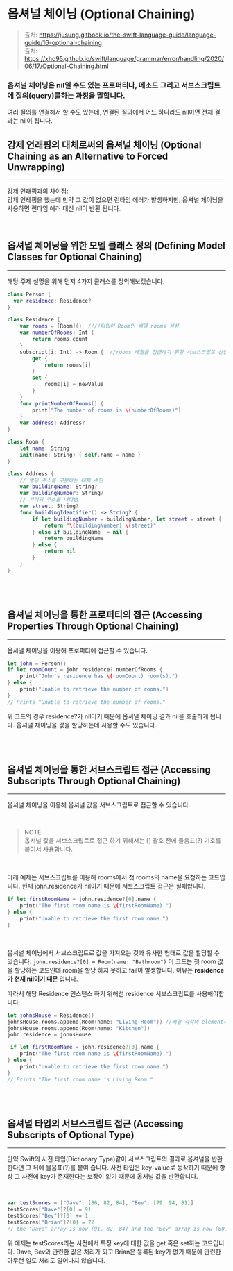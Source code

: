 # 옵셔널 체이닝 (Optional Chaining)

> 출처: https://jusung.gitbook.io/the-swift-language-guide/language-guide/16-optional-chaining  
> 출처: https://xho95.github.io/swift/language/grammar/error/handling/2020/06/17/Optional-Chaining.html

### 옵셔널 체이닝은 nil일 수도 있는 프로퍼티나, 메소드 그리고 서브스크립트에 질의(query)를하는 과정을 말합니다.

여러 질의를 연결해서 할 수도 있는데, 연결된 질의에서 어느 하나라도 nil이면 전체 결과는 nil이 됩니다.

## 강제 언래핑의 대체로써의 옵셔널 체이닝 (Optional Chaining as an Alternative to Forced Unwrapping)

---

강제 언래핑과의 차이점:  
강제 언레핑을 했는데 만약 그 값이 없으면 런타임 에러가 발생하지만, 옵셔널 체이닝을 사용하면 런타임 에러 대신 nil이 반환 됩니다.

<br>

## 옵셔널 체이닝을 위한 모델 클래스 정의 (Defining Model Classes for Optional Chaining)

---

해당 주제 설명을 위해 먼저 4가지 클래스를 정의해보겠습니다.

```swift
class Person {
  var residence: Residence?
}
```

```swift
class Residence {
    var rooms = [Room]()  ////타입이 Room인 배열 rooms 생성
    var numberOfRooms: Int {
        return rooms.count
    }
    subscript(i: Int) -> Room {  //rooms 배열을 접근하기 위한 서브스크립트 선언
        get {
            return rooms[i]
        }
        set {
            rooms[i] = newValue
        }
    }
    func printNumberOfRooms() {
        print("The number of rooms is \(numberOfRooms)")
    }
    var address: Address?
}
```

```swift
class Room {
    let name: String
    init(name: String) { self.name = name }
}
```

```swift
class Address {
    // 빌딩 주소를 구분하는 대체 수단
    var buildingName: String?
    var buildingNumber: String?
    // 거리의 주소를 나타냄
    var street: String?
    func buildingIdentifier() -> String? {
        if let buildingNumber = buildingNumber, let street = street {
            return "\(buildingNumber) \(street)"
        } else if buildingName != nil {
            return buildingName
        } else {
            return nil
        }
    }
}
```

<br>
<br>

## 옵셔널 체이닝을 통한 프로퍼티의 접근 (Accessing Properties Through Optional Chaining)

---

옵셔널 체이닝을 이용해 프로퍼티에 접근할 수 있습니다.

```swift
let john = Person()
if let roomCount = john.residence?.numberOfRooms {
    print("John's residence has \(roomCount) room(s).")
} else {
    print("Unable to retrieve the number of rooms.")
}
// Prints "Unable to retrieve the number of rooms."
```

위 코드의 경우 residence?가 nil이기 때문에 옵셔널 체이닝 결과 nil을 호출하게 됩니다. 옵셔널 체이닝을 값을 할당하는데 사용할 수도 있습니다.

<br>
<br>

## 옵셔널 체이닝을 통한 서브스크립트 접근 (Accessing Subscripts Through Optional Chaining)

---

옵셔널 체이닝을 이용해 옵셔널 값을 서브스크립트로 접근할 수 있습니다.

<br>

> NOTE  
> 옵셔널 값을 서브스크립트로 접근 하기 위해서는 [] 괄호 전에 물음표(?) 기호를 붙여서 사용합니다.

<br>

아래 예제는 서브스크립트를 이용해 rooms에서 첫 rooms의 name을 요청하는 코드입니다. 현재 john.residence가 nil이기 때문에 서브스크립트 접근은 실패합니다.

```swift
if let firstRoomName = john.residence?[0].name {
    print("The first room name is \(firstRoomName).")
} else {
    print("Unable to retrieve the first room name.")
}
```

<br>

옵셔널 체이닝에서 서브스크립트로 값을 가져오는 것과 유사한 형태로 값을 할당할 수 있습니다. `john.residence?[0] = Room(name: "Bathroom")` 이 코드는 첫 room 값을 할당하는 코드인데 room을 할당 하지 못하고 fail이 발생합니다. 이유는 **residence가 현재 nil이기 때문** 입니다.

따라서 해당 Residence 인스턴스 하기 위해선 residence 서브스크립트를 사용해야합니다.

```swift
let johnsHouse = Residence()
johnsHouse.rooms.append(Room(name: "Living Room")) //배열 각각의 element의 타입이 Room
johnsHouse.rooms.append(Room(name: "Kitchen"))
john.residence = johnsHouse

 if let firstRoomName = john.residence?[0].name {
    print("The first room name is \(firstRoomName).")
} else {
    print("Unable to retrieve the first room name.")
}
// Prints "The first room name is Living Room."
```

<br>
<br>

## 옵셔널 타입의 서브스크립트 접근 (Accessing Subscripts of Optional Type)

---

만약 Swift의 사전 타입(Dictionary Type)같이 서브스크립트의 결과로 옵셔널을 반환 한다면 그 뒤에 물음표(?)를 붙여 줍니다. 사전 타입은 key-value로 동작하기 때문에 항상 그 사전에 key가 존재한다는 보장이 없기 때문에 옵셔널 값을 반환합니다.

<br>

```swift
var testScores = ["Dave": [86, 82, 84], "Bev": [79, 94, 81]]
testScores["Dave"]?[0] = 91
testScores["Bev"]?[0] += 1
testScores["Brian"]?[0] = 72
// the "Dave" array is now [91, 82, 84] and the "Bev" array is now [80, 94, 81]
```

위 예제는 testScores라는 사전에서 특정 key에 대한 값을 get 혹은 set하는 코드입니다. Dave, Bev와 관련한 값은 처리가 되고 Brian은 등록된 key가 없기 때문에 관련한 아무런 일도 처리도 일어나지 않습니다.
